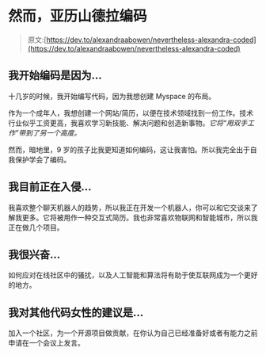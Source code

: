 # 然而，亚历山德拉编码

> 原文:[https://dev.to/alexandraabowen/nevertheless-alexandra-coded](https://dev.to/alexandraabowen/nevertheless-alexandra-coded)

## [](#i-began-coding-because)我开始编码是因为...

十几岁的时候，我开始编写代码，因为我想创建 Myspace 的布局。

作为一个成年人，我想创建一个网站/简历，以便在技术领域找到一份工作。技术行业似乎工资更高，我喜欢学习新技能、解决问题和创造新事物。*它将“用双手工作”带到了另一个高度。*

然而，暗地里，9 岁的孩子比我更知道如何编码，这让我害怕。所以我完全出于自我保护学会了编码。

## [](#im-currently-hacking-on)我目前正在入侵...

我喜欢整个聊天机器人的趋势，所以我正在开发一个机器人，你可以和它交谈来了解我更多。它将被用作一种交互式简历。我也非常喜欢物联网和智能城市，所以我正在做几个项目。

## [](#im-excited-about)我很兴奋...

如何应对在线社区中的骚扰，以及人工智能和算法将有助于使互联网成为一个更好的地方。

## [](#my-advice-for-other-women-who-code-is)我对其他代码女性的建议是...

加入一个社区，为一个开源项目做贡献，在你认为自己已经准备好或者有能力之前申请在一个会议上发言。